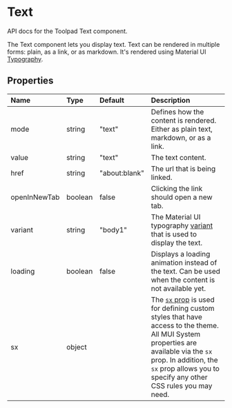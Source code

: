<!-- This file has been auto-generated using `pnpm docs:build:api`. -->

# Text

<p class="description">API docs for the Toolpad Text component.</p>

The Text component lets you display text. Text can be rendered in multiple forms: plain, as a link, or as markdown. It's rendered using Material UI [Typography](https://mui.com/material-ui/react-typography/).

## Properties

| Name                                        | Type                                   | Default                                         | Description                                                                                                                                                                                                                                                                          |
| :------------------------------------------ | :------------------------------------- | :---------------------------------------------- | :----------------------------------------------------------------------------------------------------------------------------------------------------------------------------------------------------------------------------------------------------------------------------------- |
| <span class="prop-name">mode</span>         | <span class="prop-type">string</span>  | <span class="prop-default">"text"</span>        | Defines how the content is rendered. Either as plain text, markdown, or as a link.                                                                                                                                                                                                   |
| <span class="prop-name">value</span>        | <span class="prop-type">string</span>  | <span class="prop-default">"text"</span>        | The text content.                                                                                                                                                                                                                                                                    |
| <span class="prop-name">href</span>         | <span class="prop-type">string</span>  | <span class="prop-default">"about:blank"</span> | The url that is being linked.                                                                                                                                                                                                                                                        |
| <span class="prop-name">openInNewTab</span> | <span class="prop-type">boolean</span> | <span class="prop-default">false</span>         | Clicking the link should open a new tab.                                                                                                                                                                                                                                             |
| <span class="prop-name">variant</span>      | <span class="prop-type">string</span>  | <span class="prop-default">"body1"</span>       | The Material UI typography [variant](https://mui.com/material-ui/customization/typography/#variants) that is used to display the text.                                                                                                                                               |
| <span class="prop-name">loading</span>      | <span class="prop-type">boolean</span> | <span class="prop-default">false</span>         | Displays a loading animation instead of the text. Can be used when the content is not available yet.                                                                                                                                                                                 |
| <span class="prop-name">sx</span>           | <span class="prop-type">object</span>  |                                                 | The [`sx` prop](https://mui.com/system/getting-started/the-sx-prop/) is used for defining custom styles that have access to the theme. All MUI System properties are available via the `sx` prop. In addition, the `sx` prop allows you to specify any other CSS rules you may need. |
